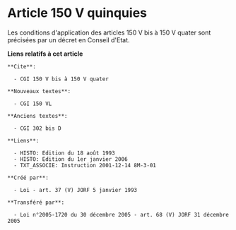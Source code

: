 # Article 150 V quinquies

Les conditions d'application des articles 150 V bis à 150 V quater sont précisées par un décret en Conseil d'Etat.

**Liens relatifs à cet article**

	**Cite**:

	  - CGI 150 V bis à 150 V quater

	**Nouveaux textes**:

	  - CGI 150 VL

	**Anciens textes**:

	  - CGI 302 bis D

	**Liens**:

	  - HISTO: Edition du 18 août 1993
	  - HISTO: Edition du 1er janvier 2006
	  - TXT_ASSOCIE: Instruction 2001-12-14 8M-3-01

	**Créé par**:

	  - Loi - art. 37 (V) JORF 5 janvier 1993

	**Transféré par**:

	  - Loi n°2005-1720 du 30 décembre 2005 - art. 68 (V) JORF 31 décembre 2005
